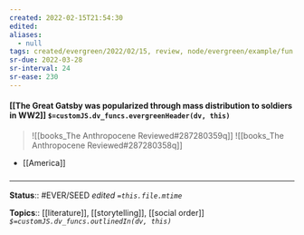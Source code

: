 ```yaml
---
created: 2022-02-15T21:54:30 
edited: 
aliases:
  - null
tags: created/evergreen/2022/02/15, review, node/evergreen/example/fun
sr-due: 2022-03-28
sr-interval: 24
sr-ease: 230
---
```


#### [[The Great Gatsby was popularized through mass distribution to soldiers in WW2]] `$=customJS.dv_funcs.evergreenHeader(dv, this)`

> ![[books_The Anthropocene Reviewed#287280359q]]
> ![[books_The Anthropocene Reviewed#287280358q]]
- [[America]]

### <hr class="footnote"/>

**Status**:: #EVER/SEED 
*edited `=this.file.mtime`*

**Topics**:: [[literature]], [[storytelling]], [[social order]]
*`$=customJS.dv_funcs.outlinedIn(dv, this)`*
